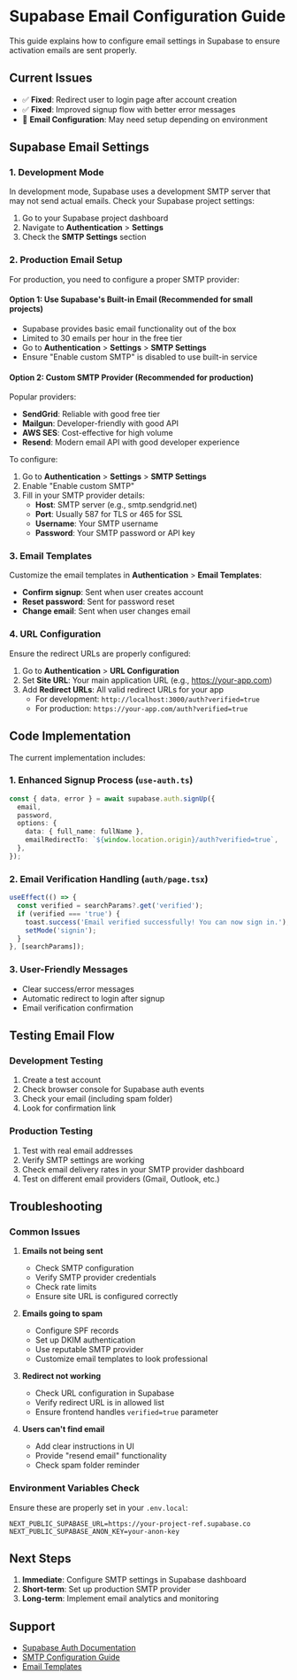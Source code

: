 # Supabase Email Configuration Guide

This guide explains how to configure email settings in Supabase to ensure activation emails are sent properly.

## Current Issues
- ✅ **Fixed**: Redirect user to login page after account creation
- ✅ **Fixed**: Improved signup flow with better error messages
- 📧 **Email Configuration**: May need setup depending on environment

## Supabase Email Settings

### 1. Development Mode
In development mode, Supabase uses a development SMTP server that may not send actual emails. Check your Supabase project settings:

1. Go to your Supabase project dashboard
2. Navigate to **Authentication** > **Settings**
3. Check the **SMTP Settings** section

### 2. Production Email Setup

For production, you need to configure a proper SMTP provider:

#### Option 1: Use Supabase's Built-in Email (Recommended for small projects)
- Supabase provides basic email functionality out of the box
- Limited to 30 emails per hour in the free tier
- Go to **Authentication** > **Settings** > **SMTP Settings**
- Ensure "Enable custom SMTP" is disabled to use built-in service

#### Option 2: Custom SMTP Provider (Recommended for production)
Popular providers:
- **SendGrid**: Reliable with good free tier
- **Mailgun**: Developer-friendly with good API
- **AWS SES**: Cost-effective for high volume
- **Resend**: Modern email API with good developer experience

To configure:
1. Go to **Authentication** > **Settings** > **SMTP Settings**
2. Enable "Enable custom SMTP"
3. Fill in your SMTP provider details:
   - **Host**: SMTP server (e.g., smtp.sendgrid.net)
   - **Port**: Usually 587 for TLS or 465 for SSL
   - **Username**: Your SMTP username
   - **Password**: Your SMTP password or API key

### 3. Email Templates

Customize the email templates in **Authentication** > **Email Templates**:

- **Confirm signup**: Sent when user creates account
- **Reset password**: Sent for password reset
- **Change email**: Sent when user changes email

### 4. URL Configuration

Ensure the redirect URLs are properly configured:

1. Go to **Authentication** > **URL Configuration**
2. Set **Site URL**: Your main application URL (e.g., https://your-app.com)
3. Add **Redirect URLs**: All valid redirect URLs for your app
   - For development: `http://localhost:3000/auth?verified=true`
   - For production: `https://your-app.com/auth?verified=true`

## Code Implementation

The current implementation includes:

### 1. Enhanced Signup Process (`use-auth.ts`)
```typescript
const { data, error } = await supabase.auth.signUp({
  email,
  password,
  options: {
    data: { full_name: fullName },
    emailRedirectTo: `${window.location.origin}/auth?verified=true`,
  },
});
```

### 2. Email Verification Handling (`auth/page.tsx`)
```typescript
useEffect(() => {
  const verified = searchParams?.get('verified');
  if (verified === 'true') {
    toast.success('Email verified successfully! You can now sign in.');
    setMode('signin');
  }
}, [searchParams]);
```

### 3. User-Friendly Messages
- Clear success/error messages
- Automatic redirect to login after signup
- Email verification confirmation

## Testing Email Flow

### Development Testing
1. Create a test account
2. Check browser console for Supabase auth events
3. Check your email (including spam folder)
4. Look for confirmation link

### Production Testing
1. Test with real email addresses
2. Verify SMTP settings are working
3. Check email delivery rates in your SMTP provider dashboard
4. Test on different email providers (Gmail, Outlook, etc.)

## Troubleshooting

### Common Issues

1. **Emails not being sent**
   - Check SMTP configuration
   - Verify SMTP provider credentials
   - Check rate limits
   - Ensure site URL is configured correctly

2. **Emails going to spam**
   - Configure SPF records
   - Set up DKIM authentication
   - Use reputable SMTP provider
   - Customize email templates to look professional

3. **Redirect not working**
   - Check URL configuration in Supabase
   - Verify redirect URL is in allowed list
   - Ensure frontend handles `verified=true` parameter

4. **Users can't find email**
   - Add clear instructions in UI
   - Provide "resend email" functionality
   - Check spam folder reminder

### Environment Variables Check

Ensure these are properly set in your `.env.local`:

```env
NEXT_PUBLIC_SUPABASE_URL=https://your-project-ref.supabase.co
NEXT_PUBLIC_SUPABASE_ANON_KEY=your-anon-key
```

## Next Steps

1. **Immediate**: Configure SMTP settings in Supabase dashboard
2. **Short-term**: Set up production SMTP provider
3. **Long-term**: Implement email analytics and monitoring

## Support

- [Supabase Auth Documentation](https://supabase.com/docs/guides/auth)
- [SMTP Configuration Guide](https://supabase.com/docs/guides/auth/auth-smtp)
- [Email Templates](https://supabase.com/docs/guides/auth/auth-email-templates)